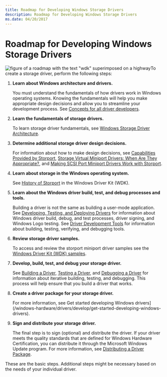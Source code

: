 ```yaml
---
title: Roadmap for Developing Windows Storage Drivers
description: Roadmap for Developing Windows Storage Drivers
ms.date: 04/20/2017
---
```


# Roadmap for Developing Windows Storage Drivers


![figure of a roadmap with the text "wdk" superimposed on a highway](images/wdkroadmap-th.png)To create a storage driver, perform the following steps:

1.  **Learn about Windows architecture and drivers.**

    You must understand the fundamentals of how drivers work in Windows operating systems. Knowing the fundamentals will help you make appropriate design decisions and allow you to streamline your development process. See [Concepts for all driver developers](../gettingstarted/concepts-and-knowledge-for-all-driver-developers.md).

2.  **Learn the fundamentals of storage drivers.**

    To learn storage driver fundamentals, see [Windows Storage Driver Architecture](storage-driver-architecture.md).

3.  **Determine additional storage driver design decisions.**

    For information about how to make design decisions, see [Capabilities Provided by Storport](capabilities-provided-by-storport.md), [Storage Virtual Miniport Drivers: When Are They Appropriate?](storage-virtual-miniport-drivers--when-are-they-appropriate-.md), and [Making SCSI Port Miniport Drivers Work with Storport](making-scsi-port-miniport-drivers-work-with-storport.md).

4.  **Learn about storage in the Windows operating system.**

    See [History of Storport](history-of-storport.md) in the Windows Driver Kit (WDK).

5.  **Learn about the Windows driver build, test, and debug processes and tools.**

    Building a driver is not the same as building a user-mode application. See [Developing, Testing, and Deploying Drivers](/windows-hardware/drivers/develop) for information about Windows driver build, debug, and test processes, driver signing, and Windows Logo testing. See [Driver Development Tools](../devtest/index.md) for information about building, testing, verifying, and debugging tools.

6.  **Review storage driver samples.**

    To access and review the storport miniport driver samples see the [Windows Driver Kit (WDK) samples](https://go.microsoft.com/fwlink/p/?LinkId=618052).

7.  **Develop, build, test, and debug your storage driver.**

    See [Building a Driver](../develop/building-a-driver.md), [Testing a Driver](/windows-hardware/drivers/develop/testing-a-driver), and [Debugging a Driver](/windows-hardware/drivers/develop/debugging-a-driver) for information about iterative building, testing, and debugging. This process will help ensure that you build a driver that works.

8.  **Create a driver package for your storage driver.**

    For more information, see Get started developing Windows drivers](/windows-hardware/drivers/develop/get-started-developing-windows-drivers).

9.  **Sign and distribute your storage** **driver.**

    The final step is to sign (optional) and distribute the driver. If your driver meets the quality standards that are defined for Windows Hardware Certification, you can distribute it through the Microsoft Windows Update program. For more information, see [Distributing a Driver Package](/windows-hardware/drivers/develop/distributing-a-driver-package).

These are the basic steps. Additional steps might be necessary based on the needs of your individual driver.

 


